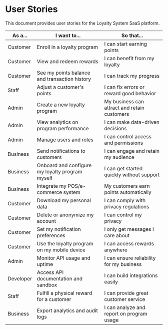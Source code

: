 # User Stories

This document provides user stories for the Loyalty System SaaS platform.

| As a...   | I want to...                                 | So that...                                 |
|-----------|----------------------------------------------|--------------------------------------------|
| Customer  | Enroll in a loyalty program                  | I can start earning points                 |
| Customer  | View and redeem rewards                      | I can benefit from my loyalty              |
| Customer  | See my points balance and transaction history| I can track my progress                    |
| Staff     | Adjust a customer's points                   | I can fix errors or reward good behavior   |
| Admin     | Create a new loyalty program                 | My business can attract and retain customers|
| Admin     | View analytics on program performance        | I can make data-driven decisions           |
| Admin     | Manage users and roles                       | I can control access and permissions       |
| Business  | Send notifications to customers              | I can engage and retain my audience        |
| Business  | Onboard and configure my loyalty program myself | I can get started quickly without support  |
| Business  | Integrate my POS/e-commerce system           | My customers earn points automatically     |
| Customer  | Download my personal data                    | I can comply with privacy regulations      |
| Customer  | Delete or anonymize my account               | I can control my privacy                   |
| Customer  | Set my notification preferences              | I only get messages I care about           |
| Customer  | Use the loyalty program on my mobile device  | I can access rewards anywhere              |
| Admin     | Monitor API usage and uptime                 | I can ensure reliability for my business   |
| Developer | Access API documentation and sandbox         | I can build integrations easily            |
| Staff     | Fulfill a physical reward for a customer     | I can provide great customer service       |
| Business  | Export analytics and audit logs              | I can analyze and report on program usage  | 